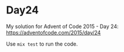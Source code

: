 # Day24

My solution for Advent of Code 2015 - Day 24: https://adventofcode.com/2015/day/24

Use `mix test` to run the code.
